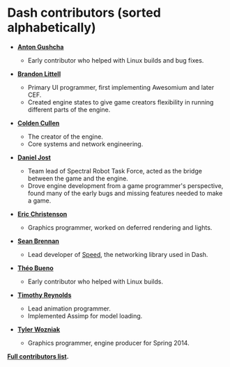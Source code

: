 Dash contributors (sorted alphabetically)
============================================

* **[Anton Gushcha](https://github.com/NCrashed)**

  * Early contributor who helped with Linux builds and bug fixes.

* **[Brandon Littell](https://github.com/BrandonLittell)**

  * Primary UI programmer, first implementing Awesomium and later CEF.
  * Created engine states to give game creators flexibility in running different parts of the engine.

* **[Colden Cullen](https://github.com/ColdenCullen)**

  * The creator of the engine.
  * Core systems and network engineering.

* **[Daniel Jost](https://github.com/PxlBuzzard)**

  * Team lead of Spectral Robot Task Force, acted as the bridge between the game and the engine.
  * Drove engine development from a game programmer's perspective, found many of the early bugs and missing features needed to make a game.

* **[Eric Christenson](https://github.com/ericchristenson)**

  * Graphics programmer, worked on deferred rendering and lights.

* **[Sean Brennan](https://github.com/ScrappyOrc)**

  * Lead developer of [Speed](https://github.com/Circular-Studios/Speed), the networking library used in Dash.

* **[Théo Bueno](https://github.com/Munrek)**

  * Early contributor who helped with Linux builds.

* **[Timothy Reynolds](https://github.com/tmr9209)**

  * Lead animation programmer.
  * Implemented Assimp for model loading.

* **[Tyler Wozniak](https://github.com/zeDoctor)**

  * Graphics programmer, engine producer for Spring 2014.

**[Full contributors list](https://github.com/Circular-Studios/Dash/graphs/contributors).**
